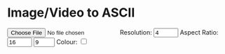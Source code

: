 # Image/Video to ASCII
<input type="file" id="img" name="img" accept="image/*"></input> 
<label for="res">Resolution: </label>
<input type="number" id="res" name="res" min="1" max="16" value="4"></input> 
<label for="aspect-x">Aspect Ratio: </label>
<input type="number" id="aspect-x" name="aspect-x" min="1" max="16" value="16"></input>
<input type="number" id="aspect-y" name="aspect-y" min="1" max="9" value="9"></input>
<label for="colour">Colour: </label>
<input type="checkbox" id="colour" name="colour"></input>
<p id="ascii" class="jb-mono-800"></p>
<br>
<br>
<canvas id="canvas"></canvas>
<script src="../scripts/ascii.js"></script>